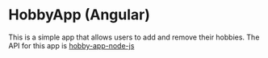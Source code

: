 # HobbyApp (Angular)
This is a simple app that allows users to add and remove their hobbies.
The API for this app is [hobby-app-node-js](https://github.com/olaoluwa-98/hobby-app-node-js/tree/master)
